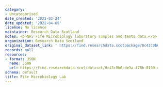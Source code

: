 ```yaml
---
category:
- Uncategorised
date_created: '2022-03-24'
date_updated: '2022-04-05'
license: No licence
maintainer: Research Data Scotland
notes: <p>NHS Fife Microbiology laboratory samples and tests data.</p>
organization: Research Data Scotland
original_dataset_link: ' https://find.researchdata.scotpackage/0c43c0b6-de3a-478b-8190-4da37fbe5ff5'
records: null
resources:
- format: JSON
  name: JSON
  url: https://find.researchdata.scot/dataset/0c43c0b6-de3a-478b-8190-4da37fbe5ff5/resource/0c43c0b6-de3a-478b-8190-4da37fbe5ff5/download/datadictionary.json
schema: default
title: Fife Microbiology Lab
---
```

